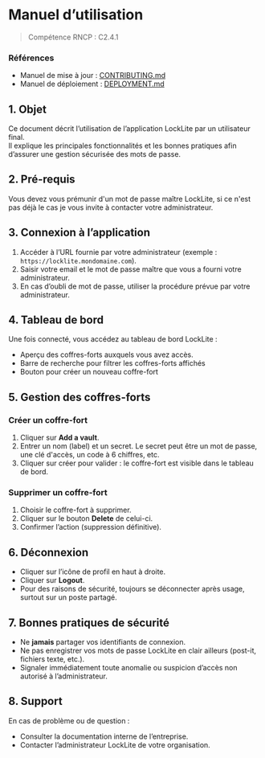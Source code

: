 # Manuel d’utilisation

> Compétence RNCP : C2.4.1

[//]: # (TODO: Add when we will have share vault -> SHARE)

### Références

- Manuel de mise à jour : [CONTRIBUTING.md](CONTRIBUTING.md)
- Manuel de déploiement : [DEPLOYMENT.md](DEPLOYMENT.md)

## 1. Objet

Ce document décrit l’utilisation de l’application LockLite par un utilisateur final.  
Il explique les principales fonctionnalités et les bonnes pratiques afin d’assurer une gestion sécurisée des mots de
passe.

## 2. Pré-requis

Vous devez vous prémunir d'un mot de passe maître LockLite, si ce n'est pas déjà le cas je vous invite à contacter votre
administrateur.

## 3. Connexion à l’application

[//]: # (Ici on part du principe que l'application est déployée en intranet, ce qui n'est pas le cas pour ce MVP)

1. Accéder à l’URL fournie par votre administrateur (exemple : `https://locklite.mondomaine.com`).
2. Saisir votre email et le mot de passe maître que vous a fourni votre administrateur.
3. En cas d’oubli de mot de passe, utiliser la procédure prévue par votre administrateur.

## 4. Tableau de bord

Une fois connecté, vous accédez au tableau de bord LockLite :

- Aperçu des coffres-forts auxquels vous avez accès.
- Barre de recherche pour filtrer les coffres-forts affichés
- Bouton pour créer un nouveau coffre-fort

## 5. Gestion des coffres-forts

### Créer un coffre-fort

1. Cliquer sur **Add a vault**.
2. Entrer un nom (label) et un secret. Le secret peut être un mot de passe, une clé d'accès, un code à 6 chiffres, etc.
3. Cliquer sur créer pour valider : le coffre-fort est visible dans le tableau de bord.

### Supprimer un coffre-fort

1. Choisir le coffre-fort à supprimer.
2. Cliquer sur le bouton **Delete** de celui-ci.
3. Confirmer l’action (suppression définitive).

[//]: # (TODO: SHARE)
[//]: # (## 6. Partage de coffres-forts)

## 6. Déconnexion

- Cliquer sur l’icône de profil en haut à droite.
- Cliquer sur  **Logout**.
- Pour des raisons de sécurité, toujours se déconnecter après usage, surtout sur un poste partagé.

## 7. Bonnes pratiques de sécurité

- Ne **jamais** partager vos identifiants de connexion.
- Ne pas enregistrer vos mots de passe LockLite en clair ailleurs (post-it, fichiers texte, etc.).
- Signaler immédiatement toute anomalie ou suspicion d’accès non autorisé à l’administrateur.

## 8. Support

En cas de problème ou de question :

- Consulter la documentation interne de l’entreprise.
- Contacter l’administrateur LockLite de votre organisation.  
